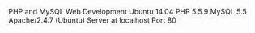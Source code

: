 PHP and MySQL Web Development
Ubuntu 14.04
PHP 5.5.9
MySQL 5.5
Apache/2.4.7 (Ubuntu) Server at localhost Port 80